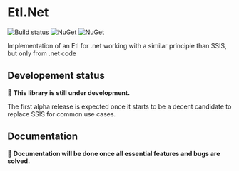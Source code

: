 # Etl.Net

[![Build status](https://ci.appveyor.com/api/projects/status/sqjh6f6cwadxfoou/branch/master?svg=true)](https://ci.appveyor.com/project/paillave/etl-net)
[![NuGet](https://img.shields.io/nuget/v/Etl.Net.svg)](https://www.nuget.org/packages/Etl.Net)
[![NuGet](https://img.shields.io/nuget/dt/Etl.Net.svg)](https://www.nuget.org/packages/Etl.Net)


Implementation of an Etl for .net working with a similar principle than SSIS, but only from .net code

## Developement status

:construction: **This library is still under development.**

The first alpha release is expected once it starts to be a decent candidate to replace SSIS for common use cases.

## Documentation

:construction: **Documentation will be done once all essential features and bugs are solved.**
